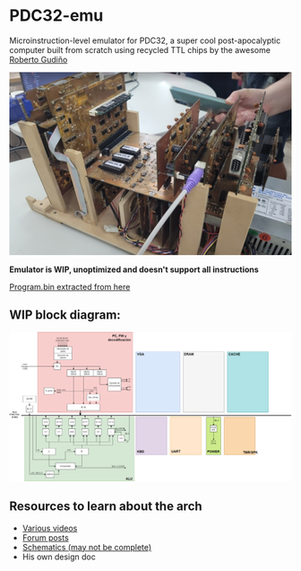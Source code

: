 # PDC32-emu

Microinstruction-level emulator for PDC32, a super cool post-apocalyptic computer built from scratch using recycled TTL chips by the awesome [Roberto Gudiño](https://twitter.com/computer_engin)

![Photo](docs/photo.jpg)

**Emulator is WIP, unoptimized and doesn't support all instructions**

[Program.bin extracted from here](https://www.youtube.com/watch?v=Wf5YIInCZp8&t=94s)

## WIP block diagram:
![Diagram](docs/pdc32.drawio.png)

## Resources to learn about the arch
- [Various videos](https://www.youtube.com/@robertogudino1919)
- [Forum posts](https://www.forosdeelectronica.com/threads/mini-pc-desarrollada-en-l%C3%B3gica-discreta.162081/)
- [Schematics (may not be complete)](https://www.forosdeelectronica.com/threads/mini-pc-desarrollada-en-l%C3%B3gica-discreta.162081/page-4#post-1363449)
- His own design doc
